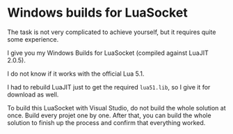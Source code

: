 # Windows builds for LuaSocket

The task is not very complicated to achieve yourself, but it requires quite some experience.

I give you my Windows Builds for LuaSocket (compiled against LuaJIT 2.0.5).

I do not know if it works with the official Lua 5.1.

I had to rebuild LuaJIT just to get the required `lua51.lib`, so I give it for download as well.

To build this LuaSocket with Visual Studio, do not build the whole solution at once. Build every projet one by one. After that, you can build the whole solution to finish up the process and confirm that everything worked.
